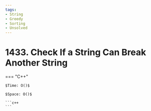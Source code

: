 ```yaml
---
tags:
- String
- Greedy
- Sorting
- Unsolved
---
```



# 1433. Check If a String Can Break Another String

=== "C++"

    $Time: O()$

    $Space: O()$

    ```c++
    ```